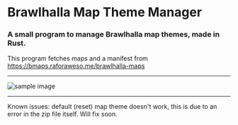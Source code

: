 # Brawlhalla Map Theme Manager
### A small program to manage Brawlhalla map themes, made in Rust.
This program fetches maps and a manifest from https://bmaps.raforaweso.me/brawlhalla-maps

---
![sample image](https://i.imgur.com/Y0tosSE.png)

---
Known issues:
default (reset) map theme doesn't work, this is due to an error in the zip file itself.  Will fix soon.